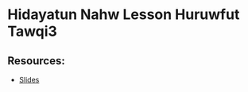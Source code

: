 # Hidayatun Nahw Lesson  Huruwfut Tawqi3 



## Resources:
- [Slides](https://github.com/arshare/resources_balagha_pdfs)
